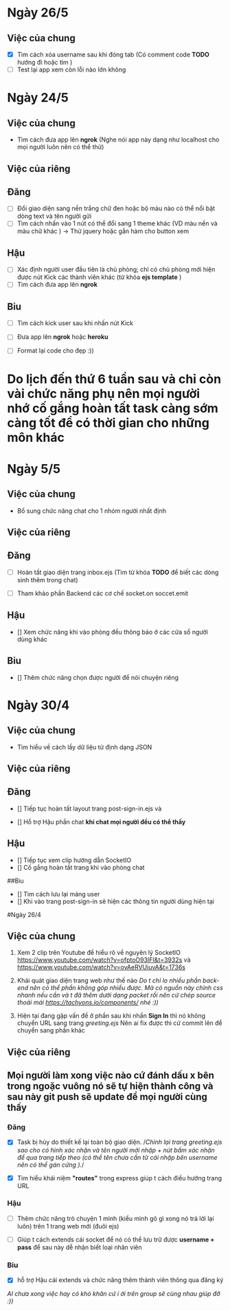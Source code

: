 # Ngày 26/5
## Việc của chung
- [x] Tìm cách xóa username sau khi đóng tab (Có comment code **TODO**  hướng đi hoặc tìm )
- [ ] Test lại app xem còn lỗi nào lớn không 
# Ngày 24/5
## Việc của chung
- Tìm cách đưa app lên **ngrok** (Nghe nói app này dạng như localhost cho mọi người luôn nên có thể thử)

## Việc của riêng
## Đăng
- [ ] Đổi giao diện sang nền trắng chữ đen hoặc bộ màu nào có thể nổi bật dòng text và tên người gửi
- [ ] Tìm cách nhấn vào 1 nút có thể đổi sang 1 theme khác (VD màu nền và màu chữ khác ) -> Thử jquery hoặc gắn hàm cho button xem 
## Hậu
- [ ] Xác định người user đầu tiên là chủ phòng; chỉ có chủ phòng mới hiện được nút Kick các thành viên khác (từ khóa **ejs template** )
- [ ] Tìm cách đưa app lên **ngrok**

## Biu 
- [ ] Tìm cách kick user sau khi nhấn nút Kick 
- [ ] Đưa app lên **ngrok** hoặc **heroku**

- [ ] Format lại code cho đẹp :)) 
# Do lịch đến thứ 6 tuần sau và chỉ còn vài chức năng phụ nên mọi người nhớ cố gắng hoàn tất task càng sớm càng tốt để có thời gian cho những môn khác

# Ngày 5/5

## Việc của chung 
- Bổ sung chức năng chat cho 1 nhóm người nhất định 

## Việc của riêng
## Đăng

- [ ] Hoàn tất giao diện trang inbox.ejs (Tìm từ khóa **TODO**  để biết các dòng sinh thêm trong chat)

- [ ] Tham khảo phần Backend  các cơ chế socket.on soccet.emit 

## Hậu 
- [] Xem chức năng khi vào phòng đều thông báo ở các cửa sổ người dùng khác

## Biu
- [] Thêm chức năng chọn được người để nói chuyện riêng 
# Ngày 30/4

## Việc của chung 
- Tìm hiểu về cách lấy dữ liệu từ định dạng JSON 
## Việc của riêng

## Đăng
- [] Tiếp tục hoàn tất layout trang post-sign-in.ejs và

- [] Hỗ trợ Hậu phần chat **khi chat mọi người đều có thể thấy**

## Hậu 

- [] Tiếp tục xem clip hướng dẫn SocketIO
- [] Cố gắng hoàn tất  trang khi vào phòng chat 

##Biu

- [] Tìm cách lưu lại mảng user
- [] Khi vào trang post-sign-in sẽ hiện các thông tin người dùng hiện tại 






#Ngày 26/4
## Việc của chung
1. Xem 2 clip trên Youtube để hiểu rõ về nguyên lý SocketIO https://www.youtube.com/watch?v=ofptoO93IFI&t=3932s và https://www.youtube.com/watch?v=ovAeRVUiuvA&t=1736s
2. Khái quát giao diện trang web như thế nào *Do t chỉ lo nhiều phần back-end nên có thể phần không góp nhiều được. Mà có nguồn này chỉnh css nhanh nếu cần và t đã thêm dưới dạng packet rồi nên cứ chép source thoải mái https://tachyons.io/components/ nhé :))*

3. Hiện tại đang gặp vấn đề ở phần sau khi nhấn **Sign In** thì nó không chuyển URL sang trang *greeting.ejs* Nên ai fix được thì cứ commit lên để chuyển sang phần khác

## Việc của riêng
## Mọi người làm xong việc nào cứ đánh dấu x bên trong ngoặc vuông nó sẽ tự hiện thành công và sau này git push sẽ update để mọi người cùng thấy
### Đăng 

-  [X]  Task bị hủy do thiết kế lại toàn bộ giao diện. /*Chỉnh lại trang greeting.ejs sao cho có hình xác nhận và tên người mới nhập + nút bấm xác nhận để qua trang tiếp theo  (có thể tên chưa cần từ cái nhập bên username nên có thể gán cứng ).*/

- [x]  Tìm hiểu khái niệm **"routes"** trong express giúp t cách điều hướng trang URL 

### Hậu 
- [ ] Thêm chức năng trò chuyện 1 mình (kiểu mình gõ gì xong nó trả lời lại luôn) trên 1 trang web mới (đuôi ejs)

- [ ] Giúp t cách extends cái socket để nó có thể lưu trữ được **username + pass** để sau này dễ nhận biết loại nhân viên

### Biu

- [x] hỗ trợ Hậu cái extends và chức năng thêm thành viên thông qua đăng ký

*AI chưa xong việc hay có khó khăn cứ í ới trên group sẽ cùng nhau giúp đỡ :))*

